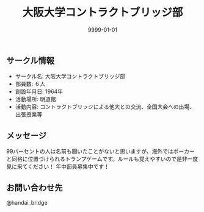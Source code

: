﻿---
title: '大阪大学コントラクトブリッジ部'
excerpt: ''
date: '9999-01-01'
iconImage: '/assets/default/icon.png'
coverImage: '/assets/default/cover.jpg'
ogImage:
  url: '/assets/default/cover.jpg'
tags:
  - 'サークル'
---

## サークル情報
- サークル名: 大阪大学コントラクトブリッジ部
- 部員数: ６人
- 創設年月日: 1964年
- 活動場所: 明道館
- 活動内容: コントラクトブリッジによる他大との交流、全国大会への出場、出張授業等

## メッセージ
99パーセントの人は名前も聞いたことがないと思いますが、海外ではポーカーと同格に位置づけられるトランプゲームです。ルールも覚えやすいので是非一度見に来てください！
年中部員募集中です！

## お問い合わせ先
@handai_bridge

